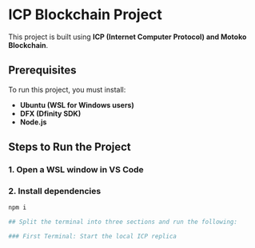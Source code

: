 # ICP Blockchain Project

This project is built using **ICP (Internet Computer Protocol) and Motoko Blockchain**.

## Prerequisites

To run this project, you must install:

- **Ubuntu (WSL for Windows users)**
- **DFX (Dfinity SDK)**
- **Node.js**

## Steps to Run the Project

### 1. Open a WSL window in VS Code
### 2. Install dependencies
```sh
npm i

## Split the terminal into three sections and run the following:

### First Terminal: Start the local ICP replica
